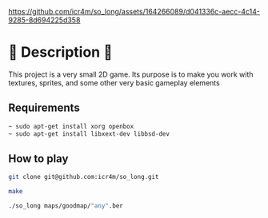 https://github.com/icr4m/so_long/assets/164266089/d041336c-aecc-4c14-9285-8d694225d358

# 🌴 Description 🌴

This project is a very small 2D game.
Its purpose is to make you work with textures, sprites,
and some other very basic gameplay elements

## Requirements

```bash
~ sudo apt-get install xorg openbox
~ sudo apt-get install libxext-dev libbsd-dev
```

## How to play

```bash
git clone git@github.com:icr4m/so_long.git
```
```bash
make
```
```bash
./so_long maps/goodmap/"any".ber
```
